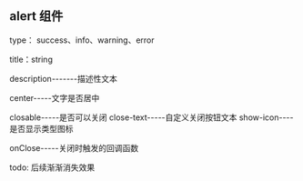 ## alert 组件

type： success、info、warning、error

title：string

description-------描述性文本

center-----文字是否居中

closable-----是否可以关闭
close-text-----自定义关闭按钮文本
show-icon----是否显示类型图标

onClose-----关闭时触发的回调函数

todo:
后续渐渐消失效果
